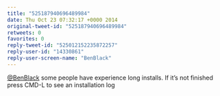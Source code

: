 ```yaml
---
title: "525187940696489984"
date: Thu Oct 23 07:32:17 +0000 2014
original-tweet-id: "525187940696489984"
retweets: 0
favorites: 0
reply-tweet-id: "525012152235872257"
reply-user-id: "14330861"
reply-user-screen-name: "BenBlack"
---
```

<a href="https://twitter.com/BenBlack">@BenBlack</a> some people have experience long installs. If it’s not finished press CMD-L to see an installation log

